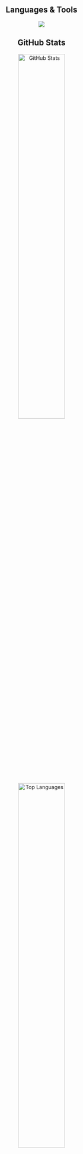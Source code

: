<div align="center">
<div/>

## Languages & Tools
<p align="center">
  <a href="https://skillicons.dev">
    <img src="https://skillicons.dev/icons?i=c,cpp,cs,dotnet,py,numpy,matplotlib,django,postgres,ts,angular,docker,nginx,linux,bash,vim,vscode,git,github,postman,matlab" />
  </a>
</p>

## GitHub Stats
<p align="center">
  <!-- Stats -->
  <img height="50%" width="auto" src="https://github-readme-stats.vercel.app/api?username=freesca&s&count_private=true&theme=github_dark&hide_border=true&hide=issues,contribs&bg_color=00000000" alt="GitHub Stats"/>

  <!-- Most Used Languages -->
  <img height="50%" width="auto" src="https://github-readme-stats.vercel.app/api/top-langs/?username=freesca&layout=compact&hide_border=true&theme=github_dark&langs_count=6&hide=jupyter%20notebook,tex,css,php&bg_color=00000000" alt="Top Languages"/>
</p>

## 42 Progress
<p align="center">
  <!-- Mostra il tuo badge/stats 42 -->
  <a href="https://github.com/oakoudad/badge42"><img src="https://badge.mediaplus.ma/starryblue/fdonati?1337Badge=off&UM6P=off" alt="fdonati's 42 stats" /></a>
</p>





